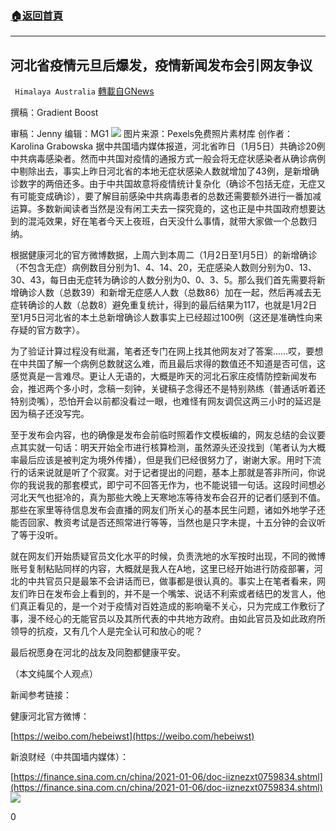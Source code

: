 ###  [:house:返回首頁](https://github.com/ourhimalayas/txt)
---

## 河北省疫情元旦后爆发，疫情新闻发布会引网友争议
` Himalaya Australia` [轉載自GNews](https://gnews.org/zh-hans/723564/)

撰稿：Gradient Boost

审稿：Jenny 编辑：MG1
![]()![](https://gnews.org/wp-content/uploads/2021/01/701-1.jpg)
图片来源：Pexels免费照片素材库 创作者：Karolina Grabowska
据中共国墙内媒体报道，河北省昨日（1月5日）共确诊20例中共病毒感染者。然而中共国对疫情的通报方式一般会将无症状感染者从确诊病例中剔除出去，事实上昨日河北省的本地无症状感染人数就增加了43例，是新增确诊数字的两倍还多。由于中共国故意将疫情统计复杂化（确诊不包括无症，无症又有可能变成确诊），要了解目前感染中共病毒患者的总数还需要额外进行一番加减运算。多数新闻读者当然是没有闲工夫去一探究竟的，这也正是中共国政府想要达到的混沌效果，好在笔者今天上夜班，白天没什么事情，就带大家做一个总数归纳。

根据健康河北的官方微博数据，上周六到本周二（1月2日至1月5日）的新增确诊（不包含无症）病例数目分别为1、4、14、20，无症感染人数则分别为0、13、30、43，每日由无症转为确诊的人数分别为0、0、3、5。那么我们首先需要将新增确诊人数（总数39）和新增无症感人人数（总数86）加在一起，然后再减去无症转确诊的人数（总数8）避免重复统计，得到的最后结果为117，也就是1月2日至1月5日河北省的本土总新增确诊人数事实上已经超过100例（这还是准确性向来存疑的官方数字）。

为了验证计算过程没有纰漏，笔者还专门在网上找其他网友对了答案……哎，要想在中共国了解一个病例总数就这么难，而且最后求得的数值还不知道是否可信，这感觉真是一言难尽。更让人无语的，大概是昨天的河北石家庄疫情防控新闻发布会，推迟两个多小时，念稿一刻钟，关键稿子念得还不是特别熟练（普通话听着还特别烫嘴），恐怕开会以前都没看过一眼，也难怪有网友调侃这两三小时的延迟是因为稿子还没写完。

至于发布会内容，也的确像是发布会前临时照着作文模板编的，网友总结的会议要点其实就一句话：明天开始全市进行核算检测，虽然源头还没找到（笔者认为大概率最后应该是被判定为境外传播），但是我们已经很努力了，谢谢大家。用时下流行的话来说就是听了个寂寞。对于记者提出的问题，基本上那就是答非所问，你说你的我说我的那套模式，即宁可不回答无作为，也不能说错一句话。这段时间想必河北天气也挺冷的，真为那些大晚上天寒地冻等待发布会召开的记者们感到不值。那些在家里等待信息发布会直播的网友们所关心的基本民生问题，诸如外地学子还能否回家、教资考试是否还照常进行等等，当然也是只字未提，十五分钟的会议听了等于没听。

就在网友们开始质疑官员文化水平的时候，负责洗地的水军按时出现，不同的微博账号复制粘贴同样的内容，大概就是我人在A地，这里已经开始进行防疫部署，河北的中共官员只是最笨不会讲话而已，做事都是很认真的。事实上在笔者看来，网友们昨日在发布会上看到的，并不是一个嘴笨、说话不利索或者结巴的发言人，他们真正看见的，是一个对于疫情对百姓造成的影响毫不关心，只为完成工作敷衍了事，漫不经心的无能官员以及其所代表的中共地方政府。由如此官员及如此政府所领导的抗疫，又有几个人是完全认可和放心的呢？

最后祝愿身在河北的战友及同胞都健康平安。

（本文纯属个人观点）

新闻参考链接：

健康河北官方微博：

[https://weibo.com/hebeiwst](https://weibo.com/hebeiwst)

新浪财经（中共国墙内媒体）：

[https://finance.sina.com.cn/china/2021-01-06/doc-iiznezxt0759834.shtml](https://finance.sina.com.cn/china/2021-01-06/doc-iiznezxt0759834.shtml)
![]()![](https://gnews.org/wp-content/uploads/2021/01/澳喜图标.png)


0
